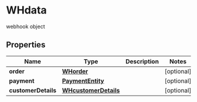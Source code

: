 

# WHdata

webhook object

## Properties

| Name | Type | Description | Notes |
|------------ | ------------- | ------------- | -------------|
|**order** | [**WHorder**](WHorder.md) |  |  [optional] |
|**payment** | [**PaymentEntity**](PaymentEntity.md) |  |  [optional] |
|**customerDetails** | [**WHcustomerDetails**](WHcustomerDetails.md) |  |  [optional] |




